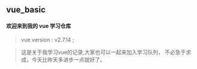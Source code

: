 ﻿## vue_basic
#### 欢迎来到我的 vue 学习仓库


>vue version : v2.7.14 ;


> 
> 这是关于我学习vue的记录,大家也可以一起来加入学习队列，
> 不必急于求成，今天比昨天多进步一点就好了。
> 
> 
>
